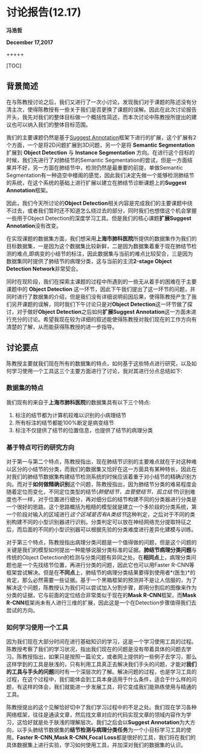 # 讨论报告(12.17)

**冯浩哲**

**December 17,2017**

+++++

[TOC]

## 背景简述

在与陈教授讨论之后，我们又进行了一次小讨论，发现我们对于课题的陈述没有分清主次，使得陈教授有一些关于我们是否更换了课题的误解。因此在此次讨论报告开头，我先对我们的整体目标做一个概括性简述，而本次讨论中陈教授所提出的建议也可以纳入我们的整体目标范围。

我们的主要课题仍然是基于[Suggest Annotation](https://arxiv.org/abs/1706.04737)框架下进行的扩展，这个扩展有2个方面，一个是将2D问题扩展到3D问题，另一个是将 **Semantic Segmentation** 扩展到  **Object Detection** 与 **Instance Segmentation** 方向。在进行这个目标的时候，我们先进行了对肺结节的Semantic Segmentation的尝试，但是一方面结果并不好，另一方面在肺结节中，检测仍然是最重要的前提，单做Semantic Segmentation有一种造空中楼阁的感觉，因此我们决定先做一个能够检测肺结节的系统，在这个系统的基础上进行扩展以建立在肺结节诊断课题上的**Suggest Annotation**框架。

因此，我们今天所讨论的**Object Detection**相关内容是完成我们的主要课题中绕不过去，或者我们暂时还不知道怎么绕过去的部分，同时我们也想借这个机会掌握一些用于Object Detection的深度学习工具。但是我们的核心课题**扩展Suggest Annotation**没有改变。

在实现课题的数据集方面，我们想采用**上海市肺科医院**所提供的数据集作为我们的目标数据集，一是因为这个数据集比较新鲜，二是因为数据集着重于现在肺结节检测的难点,即病变的小结节的标注，因此数据集与当前的难点比较契合，三是因为数据集同时提供了肺结节的病理分类，这与当前的主流**2-stage Object Detection Network**非常契合。

同时在现阶段，我们在探索主课题的过程中所遇到的一些无从着手的困难在于主要课题中的 **Object Detection** 这一环节，因此下午我们提出了这一环节的问题，并同时进行了数据集的介绍，但是我们没有详细说明前因后果，使得陈教授产生了我们另开课题的误解，同时我们下午讨论只是对**Object Detection**这一环节做了探讨，对于做好**Object Detection**之后如何**扩展Suggest Annotation**这一方面未进行充分的讨论。希望我现在较为详细的叙述能使得陈教授对我们现在的工作方向有清楚的了解，从而能获得陈教授的进一步指导。

## 讨论要点

陈教授主要就我们现在所有的数据集的特点，如何基于这些特点进行研究，以及如何学习使用一个工具这三个主要方面进行了讨论，我对其进行分点总结如下:

### 数据集的特点

我们现有的来自于**上海市肺科医院**的数据集具有以下三个特点:

1. 标注的结节都为计算机较难以识别的小病理结节
2. 所有标注的结节都能100%断定是病变结节
3. 标注不仅提供了结节的位置信息，也提供了结节的病理分类

### 基于特点可行的研究方向

对于第一与第二个特点，陈教授指出，现在肺结节识别的主要难点就在于对这种难以区分的小结节的分类，而我们的数据集又恰好在这一方面具有某种特长，因此在对我们的肺结节数据集构建结节检测系统的时候应该着重于对小结节的精确识别方向。而对于**如何做精确识别**这个问题，陈教授指出，因为肺结节分类的难易程度会随着定位而变化，不同定位类型的结节(*肺壁结节，血管壁结节，孤立结节*)识别难度也不一样，对于位置进行细分，再对细分后的结节构建不同的分类器进行分类是一个很好的思路。这个思路概括为粗糙的模型就是建立一个多阶段的分类系统，第一个阶段对输入的区域进行*这个区域是否有A类结节*这种判定，之后对于不同的类别构建不同的小型识别器进行识别。分类判定可以放在神经网络充分提取特征之后，而后面的不同的小型识别器可以根据先验的分类难度进行差异化建模与训练。

对于第三个特点，陈教授指出病理分类问题是一个值得做的问题，但是这个问题的关键是我们的模型如何提出一种能够说服分类标准的证据。**肺结节病理分类问题**与传统的Object Detection的检测与分类问题有异同之处。在**相同点**上，病理分类问题也是一个先找结节位置，再进行分类的问题，因此它也可以用Faster R-CNN等框架尝试解决。但是在**不同点**上，肺结节的病理分类结果要得到使用者*(医生)*的肯定，那么必然需要一些证据。基于一个黑箱框架的预测并不是让人信服的，为了解决这个问题，陈教授认为我们可以尝试加入分割步骤，即用分割后的图像来作为分类的证据，它与前面的定位结合非常类似于现在的**Mask R-CNN**框架，而**Mask R-CNN**框架尚未有人进行三维的扩展，因此这是一个在Detection步骤值得我们去尝试的方向。



### 如何学习使用一个工具

因为我们现在大部分时间在进行基础知识的学习，这是一个学习使用工具的过程。陈教授考察了我们的学习状况，指出我们现在的问题是没有带着具体的问题去学习。陈教授指出，如果只是按照一篇论文，或者网上提供的一些例子去学习，那么这样学到的工具是肤浅的，只有利用工具真正去解决我们手头的问题，才能对**我们的工具与手头的问题**同时有一个深层次的了解。解决问题的过程，也是学习工具的过程，在这个过程中，我们能体会到工具本身适用于什么条件，适合于什么样的问题，有这样的体会，我们就能进一步发展工具，将它变成我们能熟练使用与精通的工具。

陈教授提出的这个见解恰好切中了我们学习过程中的不足之处。我们现在学习各种网络框架，往往是通读文章，然后找文章对应的代码实现文章的领域内容作为学习，这恰好就是处于肤浅的理解层次。我们之后会以**Suggest Annotation**为大方向，以手头肺结节数据集的**结节检测与病理分类任务**为一个小目标学习工具的使用。**Faster R-CNN,Mask R-CNN,Focal Loss**都是很好的工具，我们将在我们的具体数据集上进行实验，学习如何使用工具，并加深对我们的数据集的认识。





